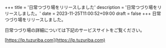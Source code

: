 +++
title = '日常つづり場をリリースしました'
description = '日常つづり場をリリースしました。'
date = 2023-11-25T11:00:52+09:00
draft = false
+++
日常つづり場をリリースしました。

日常つづり場の詳細については下記のサービスサイトをご覧ください。

[https://lp.tuzuriba.com](https://lp.tuzuriba.com)